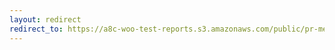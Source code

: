 ```yaml
---
layout: redirect
redirect_to: https://a8c-woo-test-reports.s3.amazonaws.com/public/pr-merge/44627/api/index.html
---
```

